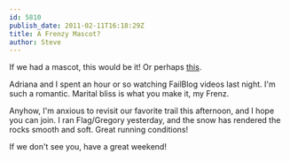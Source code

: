 ```yaml
---
id: 5810
publish_date: 2011-02-11T16:18:29Z
title: A Frenzy Mascot?
author: Steve
---
```

If we had a mascot, this would be it! Or perhaps [this](http://www.youtube.com/watch?v=LK0Njz6Ma3Q&hd=1).

Adriana and I spent an hour or so watching FailBlog videos last night. I'm such a romantic. Marital bliss is what you make it, my Frenz.

Anyhow, I'm anxious to revisit our favorite trail this afternoon, and I hope you can join. I ran Flag/Gregory yesterday, and the snow has rendered the rocks smooth and soft. Great running conditions!

If we don't see you, have a great weekend!